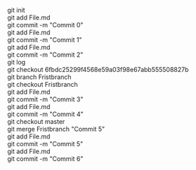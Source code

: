 git init<br>
git add File.md <br>
git commit -m "Commit 0" <br>
git add File.md <br>
git commit -m "Commit 1" <br>
git add File.md <br>
git commit -m "Commit 2" <br>
git log <br>
git checkout 6fbdc25299f4568e59a03f98e67abb555508827b <br>
git branch Fristbranch <br>
git checkout Fristbranch <br>
git add File.md <br>
git commit -m "Commit 3" <br>
git add File.md <br>
git commit -m "Commit 4" <br>
git checkout master <br>
git merge Fristbranch "Commit 5" <br>
git add File.md <br>
git commit -m "Commit 5" <br>
git add File.md <br>
git commit -m "Commit 6" <br>